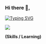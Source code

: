 ### Hi there 👋,

[![Typing SVG](https://readme-typing-svg.demolab.com?font=Fira+Code&weight=600&pause=1000&color=8500C6&random=false&width=435&lines=I'm+a+Mobile+and+Frontend+Developer+%F0%9F%98%86)](https://git.io/typing-svg)

<a href="https://skillicons.dev"   >
  <img src="https://skillicons.dev/icons?i=html,css,javascript,typescript,flutter" />
</a>

 **(Skills / Learning)**
